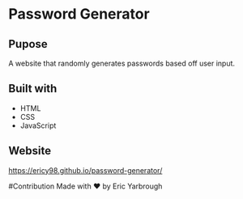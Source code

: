 # Password Generator

## Pupose
A website that randomly generates passwords based off user input. 

## Built with
* HTML
* CSS
* JavaScript

## Website
https://ericy98.github.io/password-generator/

#Contribution 
Made with ❤️  by Eric Yarbrough
